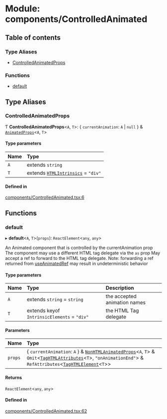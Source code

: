 # Module: components/ControlledAnimated

## Table of contents

### Type Aliases

- [ControlledAnimatedProps](../wiki/components.ControlledAnimated#controlledanimatedprops)

### Functions

- [default](../wiki/components.ControlledAnimated#default)

## Type Aliases

### ControlledAnimatedProps

Ƭ **ControlledAnimatedProps**<`A`, `T`\>: { `currentAnimation`: `A` \| ``null``  } & [`AnimatedProps`](../wiki/components.common#animatedprops)<`A`, `T`\>

#### Type parameters

| Name | Type |
| :------ | :------ |
| `A` | extends `string` |
| `T` | extends [`HTMLIntrinsics`](../wiki/components.common#htmlintrinsics) = ``"div"`` |

#### Defined in

[components/ControlledAnimated.tsx:6](https://github.com/tristanjohnson849/react-controlled-animations/blob/1cda27b/src/components/ControlledAnimated.tsx#L6)

## Functions

### default

▸ **default**<`A`, `T`\>(`props`): `ReactElement`<`any`, `any`\>

An Animated component that is controlled by the currentAnimation prop
The component may use a different HTML tag delegate via the `as` prop
May accept a ref to forward to the HTML tag delegate. 
Note: forwarding a ref returned from [useAnimatedRef](../wiki/hooks#useanimatedref) may result in undeterministic behavior

#### Type parameters

| Name | Type | Description |
| :------ | :------ | :------ |
| `A` | extends `string` = `string` | the accepted animation names |
| `T` | extends keyof `IntrinsicElements` = ``"div"`` | the HTML Tag delegate |

#### Parameters

| Name | Type |
| :------ | :------ |
| `props` | { `currentAnimation`: `A`  } & [`NonHTMLAnimatedProps`](../wiki/components.common.NonHTMLAnimatedProps)<`A`, `T`\> & `Omit`<[`TagHTMLAttributes`](../wiki/components.common#taghtmlattributes)<`T`\>, ``"onAnimationEnd"``\> & `RefAttributes`<[`TagHTMLElement`](../wiki/components.common#taghtmlelement)<`T`\>\> |

#### Returns

`ReactElement`<`any`, `any`\>

#### Defined in

[components/ControlledAnimated.tsx:62](https://github.com/tristanjohnson849/react-controlled-animations/blob/1cda27b/src/components/ControlledAnimated.tsx#L62)
